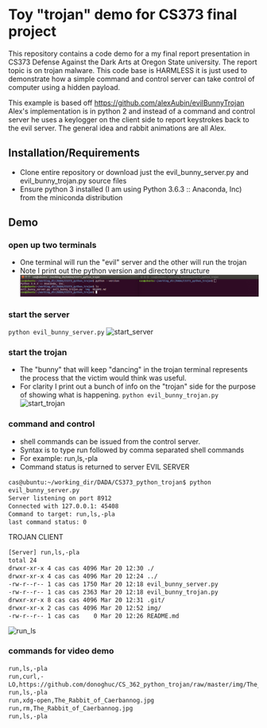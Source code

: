 # Toy "trojan" demo for CS373 final project
This repository contains a code demo for a my final report presentation in CS373 Defense Against the Dark Arts at Oregon State university. The report topic is on trojan malware. This code base is HARMLESS it is just used to demonstrate how a simple command and control server can take control of computer using a hidden payload. 

This example is based off https://github.com/alexAubin/evilBunnyTrojan
Alex's implementation is in python 2 and instead of a command and control server he uses a keylogger on the client side to report keystrokes back to the evil server. The general idea and rabbit animations are all Alex. 

## Installation/Requirements 
- Clone entire repository or download just the evil_bunny_server.py and evil_bunny_trojan.py source files
- Ensure python 3 installed (I am using Python 3.6.3 :: Anaconda, Inc) from the miniconda distribution

## Demo
### open up two terminals
- One terminal will run the "evil" server and the other will run the trojan
- Note I print out the python version and directory structure
![two_terms](img/two_terms.png?raw=true "two_terms")

### start the server
``` python evil_bunny_server.py ```
![start_server](img/start_server.png?raw=true "start_server")

### start the trojan
- The "bunny" that will keep "dancing" in the trojan terminal represents the process that the victim would think was useful. 
- For clarity I print out a bunch of info on the "trojan" side for the purpose of showing what is happening. 
``` python evil_bunny_trojan.py ```
![start_trojan](img/start_trojan.png?raw=true "start_trojan")

### command and control
- shell commands can be issued from the control server. 
- Syntax is to type run followed by comma separated shell commands
- For example: run,ls,-pla
- Command status is returned to server 
EVIL SERVER
```
cas@ubuntu:~/working_dir/DADA/CS373_python_trojan$ python evil_bunny_server.py 
Server listening on port 8912
Connected with 127.0.0.1: 45408
Command to target: run,ls,-pla
last command status: 0
```
TROJAN CLIENT
```
[Server] run,ls,-pla
total 24
drwxr-xr-x 4 cas cas 4096 Mar 20 12:30 ./
drwxr-xr-x 4 cas cas 4096 Mar 20 12:24 ../
-rw-r--r-- 1 cas cas 1750 Mar 20 12:18 evil_bunny_server.py
-rw-r--r-- 1 cas cas 2363 Mar 20 12:18 evil_bunny_trojan.py
drwxr-xr-x 8 cas cas 4096 Mar 20 12:31 .git/
drwxr-xr-x 2 cas cas 4096 Mar 20 12:52 img/
-rw-r--r-- 1 cas cas    0 Mar 20 12:26 README.md
```
![run_ls](img/run_ls.png?raw=true "run_ls")

### commands for video demo
```
run,ls,-pla
run,curl,-LO,https://github.com/donoghuc/CS_362_python_trojan/raw/master/img/The_Rabbit_of_Caerbannog.jpg
run,ls,-pla
run,xdg-open,The_Rabbit_of_Caerbannog.jpg
run,rm,The_Rabbit_of_Caerbannog.jpg
run,ls,-pla
```
